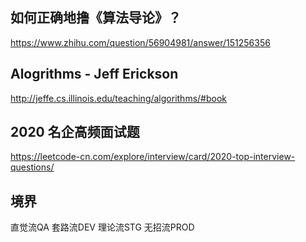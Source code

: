 ## 如何正确地撸《算法导论》？
https://www.zhihu.com/question/56904981/answer/151256356

## Alogrithms - Jeff Erickson
http://jeffe.cs.illinois.edu/teaching/algorithms/#book

## 2020 名企高频面试题
https://leetcode-cn.com/explore/interview/card/2020-top-interview-questions/

## 境界
直觉流QA 套路流DEV 理论流STG 无招流PROD
